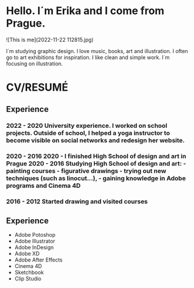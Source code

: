 # Hello. I´m Erika and I come from Prague. 
![This is me](2022-11-22 112815.jpg)

I´m studying graphic design. 
I love music, books, art and illustration. 
I often go to art exhibitions for inspiration. 
I like clean and simple work. 
I´m focusing on illustration.

# CV/RESUMÉ
## Experience
### 2022 - 2020 University experience. I worked on school projects. Outside of school, I helped a yoga instructor to become visible on social networks and redesign her website.

### 2020 - 2016 2020 - I finished High School of design and art in Prague 2020 - 2016 Studying High School of design and art: - painting courses - figurative drawings - trying out new techniques (such as linocut...), - gaining knowledge in Adobe programs and Cinema 4D

### 2016 - 2012 Started drawing and visited courses

## Experience
- Adobe Potoshop 
- Adobe Illustrator 
- Adobe InDesign 
- Adobe XD 
- Adobe After Effects 
- Cinema 4D 
- Sketchbook 
- Clip Studio
